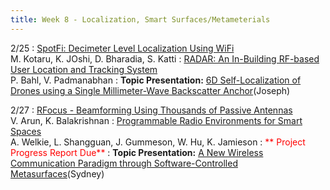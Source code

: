 ```yaml
---
title: Week 8 - Localization, Smart Surfaces/Metameterials
---
```



2/25
: [SpotFi: Decimeter Level Localization Using WiFi](https://dl.acm.org/doi/abs/10.1145/2785956.2787487)<br /> M. Kotaru, K. JOshi, D. Bharadia, S. Katti
: [RADAR: An In-Building RF-based User Location and Tracking System](https://www.microsoft.com/en-us/research/wp-content/uploads/2016/02/infocom2000.pdf)<br /> P. Bahl, V. Padmanabhan
: **Topic Presentation:** [6D Self-Localization of Drones using a Single Millimeter-Wave Backscatter Anchor](https://www.mit.edu/~fadel/papers/mmDrone-infocom2025.pdf)(Joseph)

2/27
: [RFocus - Beamforming Using Thousands of Passive Antennas](https://www.usenix.org/system/files/nsdi20-paper-arun.pdf)<br />V. Arun, K. Balakrishnan
: [Programmable Radio Environments for Smart Spaces](https://dl.acm.org/doi/abs/10.1145/3152434.3152456?casa_token=7yN5V39J1sMAAAAA:1S_oymk5z5A7bz-I3vMXFFgAjSjghZi3UF4SyZC1bTZorR_tWRfGHYdlzvpOwvkBkMVL85VxcLs)<br /> A. Welkie, L. Shangguan, J. Gummeson, W. Hu, K. Jamieson
: <span style="color: red;">** Project Progress Report Due**</span>
: **Topic Presentation:** [A New Wireless Communication Paradigm through Software-Controlled Metasurfaces](https://ieeexplore.ieee.org/document/8466374/authors#authors)(Sydney)